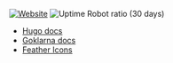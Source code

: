 [![Website](https://img.shields.io/website/https/jrgnsn.net.svg?down_color=red&down_message=offline&up_color=green&up_message=online)](https://jrgnsn.net)
![Uptime Robot ratio (30 days)](https://img.shields.io/uptimerobot/ratio/m782564092-642ea692e6a3402c76f3a827.svg)

* [Hugo docs](https://gohugo.io/documentation/)
* [Goklarna docs](https://gokarna-hugo.netlify.app/posts/theme-documentation-basics/)
* [Feather Icons](https://feathericons.com/)
